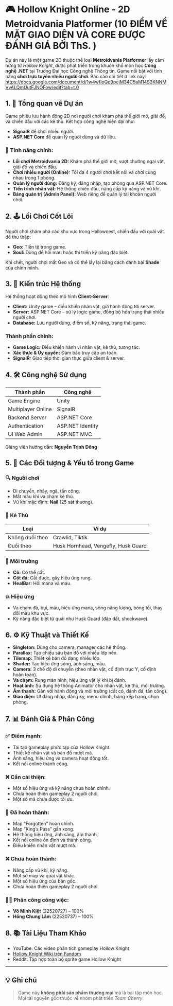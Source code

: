 # 🎮 Hollow Knight Online - 2D Metroidvania Platformer (10 ĐIỂM VỀ MẶT GIAO DIỆN VÀ CORE ĐƯỢC ĐÁNH GIÁ BỞI ThS. )

Dự án này là một game 2D thuộc thể loại **Metroidvania Platformer** lấy cảm hứng từ *Hollow Knight*, được phát triển trong khuôn khổ môn học **Công nghệ .NET** tại Trường Đại học Công nghệ Thông tin. Game nổi bật với tính năng **chơi trực tuyến nhiều người chơi**. Báo cáo chi tiết ở link này: https://docs.google.com/document/d/1w4wfIoQd9pejM34C5aM14S3KNNMVvALQmUutFJNOFow/edit?tab=t.0

## 1. 🧭 Tổng quan về Dự án

Game phiêu lưu hành động 2D nơi người chơi khám phá thế giới mở, giải đố, và chiến đấu với các kẻ thù. Kết hợp công nghệ hiện đại như:

- **SignalR** để chơi nhiều người.
- **ASP.NET Core** để quản lý người dùng và dữ liệu.

### 🔑 Tính năng chính:

- **Lối chơi Metroidvania 2D:** Khám phá thế giới mở, vượt chướng ngại vật, giải đố và chiến đấu.
- **Chơi nhiều người (Online):** Tối đa 4 người chơi kết nối và chơi cùng nhau trong 1 phòng.
- **Quản lý người dùng:** Đăng ký, đăng nhập, tạo phòng qua ASP.NET Core.
- **Tiến trình nhân vật:** Hệ thống chiến đấu, nâng cấp kỹ năng và vũ khí.
- **Bảng quản trị (Admin Panel):** Web riêng để quản lý tài khoản người chơi.

## 2. 🕹️ Lối Chơi Cốt Lõi

Người chơi khám phá các khu vực trong Hallownest, chiến đấu với quái vật để thu thập:

- **Geo:** Tiền tệ trong game.
- **Soul:** Dùng để hồi máu hoặc thi triển kỹ năng đặc biệt.

Khi chết, người chơi mất Geo và có thể lấy lại bằng cách đánh bại **Shade** của chính mình.

## 3. 🧱 Kiến trúc Hệ thống

Hệ thống hoạt động theo mô hình **Client-Server**:

- **Client:** Unity game – điều khiển nhân vật, gửi hành động tới server.
- **Server:** ASP.NET Core – xử lý logic game, đồng bộ hóa trạng thái nhiều người chơi.
- **Database:** Lưu người dùng, điểm số, kỹ năng, trạng thái game.

### Thành phần chính:

- **Game Logic:** Điều khiển hành vi nhân vật, kẻ thù, tương tác.
- **Xác thực & Ủy quyền:** Đảm bảo truy cập an toàn.
- **SignalR:** Giao tiếp thời gian thực giữa client & server.

## 4. 🛠️ Công nghệ Sử dụng

| Thành phần            | Công nghệ           |
|-----------------------|----------------------|
| Game Engine           | Unity                |
| Multiplayer Online    | SignalR              |
| Backend Server        | ASP.NET Core         |
| Authentication        | ASP.NET Identity     |
| UI Web Admin          | ASP.NET MVC          |

Giảng viên hướng dẫn: **Nguyễn Trịnh Đông**

## 5. 🧍 Các Đối tượng & Yếu tố trong Game

### 🔍 Người chơi

- Di chuyển, nhảy, ngã, tấn công.
- Mất máu khi va chạm kẻ thù.
- Vũ khí mặc định: **Nail** (25 sát thương).

### 👾 Kẻ Thù

| Loại | Ví dụ |
|------|-------|
| Không đuổi theo | Crawlid, Tiktik |
| Đuổi theo | Husk Hornhead, Vengefly, Husk Guard |

### 🌿 Môi trường

- **Cỏ:** Có thể cắt.
- **Cột đá:** Cắt được, gây hiệu ứng rung.
- **HealBar:** Hồi mana và máu.

### 💥 Hiệu ứng

- Va chạm đá, bụi, máu, hiệu ứng mana, sóng năng lượng, bóng tối, thay đổi màu khu vực.
- Kỹ năng đặc biệt từ quái như Husk Guard (đập đất, shockwave).

## 6. ⚙️ Kỹ Thuật và Thiết Kế

- **Singleton:** Dùng cho camera, manager các hệ thống.
- **Parallax:** Tạo chiều sâu bản đồ với nhiều lớp nền.
- **Tilemap:** Thiết kế bản đồ dạng nhiều lớp.
- **Shader:** Tạo hiệu ứng sóng, ánh sáng, máu.
- **Camera:** 3 chế độ di chuyển (theo nhân vật, cố định trục Y, cố định hoàn toàn).
- **Va chạm:** Rung màn hình, hiệu ứng vật lý khi bị đánh.
- **Hoạt ảnh:** Sử dụng hệ thống Animator cho nhân vật, kẻ thù, môi trường.
- **Âm thanh:** Gắn với hành động và môi trường (cắt cỏ, đánh đá, tấn công).
- **Giao diện:** UI đăng nhập, đăng ký, menu chính, bảng xếp hạng, chọn phòng.

## 7. 📊 Đánh Giá & Phân Công

### ✅ Điểm mạnh:

- Tái tạo gameplay phức tạp của Hollow Knight.
- Thiết kế nhân vật và bản đồ mượt mà.
- Ánh sáng, hiệu ứng và camera hoạt động tốt.
- Kết nối online thành công.

### ❌ Cần cải thiện:

- Một số hiệu ứng và kỹ năng chưa hoàn chỉnh.
- Chưa hoàn thiện gameplay 2 người chơi.
- Một số mã chưa được tối ưu.

### 🔧 Đã hoàn thành:

- Map “Forgotten” hoàn chỉnh.
- Map “King’s Pass” gần xong.
- Hệ thống hiệu ứng, ánh sáng, âm thanh.
- Kết nối online ổn định và thành công.
- Điều khiển nhân vật mượt mà.

### ❌ Chưa hoàn thành:

- Nâng cấp vũ khí, kỹ năng.
- Một số map và quái vật khác.
- Một số hiệu ứng của bản gốc.
- Chưa hoàn thiện gameplay 2 người chơi.

### 👨‍💻 Phân công công việc:

- **Võ Minh Kiệt** (22520727) – 100%
- **Hồng Chung Lâm** (22520737) – 100%

## 8. 📚 Tài Liệu Tham Khảo

- YouTube: Các video phân tích gameplay Hollow Knight
- [Hollow Knight Wiki trên Fandom](https://hollowknight.fandom.com)
- Reddit: Tập hợp toàn bộ sprite game Hollow Knight

---

## 💡 Ghi chú

> Game này **không phải sản phẩm thương mại** mà là bài tập môn học. Mọi tài nguyên gốc thuộc về nhóm phát triển *Team Cherry*.
